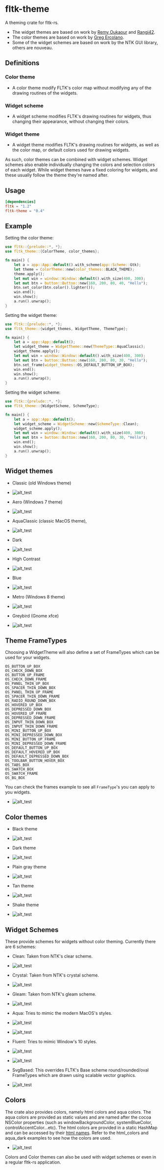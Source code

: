 # fltk-theme

A theming crate for fltk-rs.
- The widget themes are based on work by [Remy Oukaour](https://github.com/roukaour/viz-brain-visualizer) and [Rangi42](https://github.com/Rangi42/tilemap-studio).
- The color themes are based on work by [Greg Ercolano](https://groups.google.com/g/fltkgeneral/c/3A5VC_854ok/m/sDpJsmuLBAAJ).
- Some of the widget schemes are based on work by the NTK GUI library, others are nouveau.

## Definitions

### Color theme
- A color theme modify FLTK's color map without modifying any of the drawing routines of the widgets.

### Widget scheme
- A widget scheme modifies FLTK's drawing routines for widgets, thus changing their appearance, without changing their colors.

### Widget theme
- A widget theme modifies FLTK's drawing routines for widgets, as well as the color map, or default colors used for drawing widgets.

As such, color themes can be combined with widget schemes. Widget schemes also enable individually changing the colors and selection colors of each widget. While widget themes have a fixed coloring for widgets, and these usually follow the theme they're named after.

## Usage
```toml
[dependencies]
fltk = "1.2"
fltk-theme = "0.4"
```

## Example

Setting the color theme:

```rust
use fltk::{prelude::*, *};
use fltk_theme::{ColorTheme, color_themes};

fn main() {
    let a = app::App::default().with_scheme(app::Scheme::Gtk);
    let theme = ColorTheme::new(color_themes::BLACK_THEME);
    theme.apply();
    let mut win = window::Window::default().with_size(400, 300);
    let mut btn = button::Button::new(160, 200, 80, 40, "Hello");
    btn.set_color(btn.color().lighter());
    win.end();
    win.show();
    a.run().unwrap();
}
```

Setting the widget theme:

```rust
use fltk::{prelude::*, *};
use fltk_theme::{widget_themes, WidgetTheme, ThemeType};

fn main() {
    let a = app::App::default();
    let widget_theme = WidgetTheme::new(ThemeType::AquaClassic);
    widget_theme.apply();
    let mut win = window::Window::default().with_size(400, 300);
    let mut btn = button::Button::new(160, 200, 80, 30, "Hello");
    btn.set_frame(widget_themes::OS_DEFAULT_BUTTON_UP_BOX);
    win.end();
    win.show();
    a.run().unwrap();
}
```

Setting the widget scheme:
```rust
use fltk::{prelude::*, *};
use fltk_theme::{WidgetScheme, SchemeType};

fn main() {
    let a = app::App::default();
    let widget_scheme = WidgetScheme::new(SchemeType::Clean);
    widget_scheme.apply();
    let mut win = window::Window::default().with_size(400, 300);
    let mut btn = button::Button::new(160, 200, 80, 30, "Hello");
    win.end();
    win.show();
    a.run().unwrap();
}
```

## Widget themes

- Classic (old Windows theme)
- ![alt_test](screenshots/classic.jpg)

- Aero (Windows 7 theme)
- ![alt_test](screenshots/aero.jpg)

- AquaClassic (classic MacOS theme),
- ![alt_test](screenshots/aqua_classic.jpg)

- Dark
- ![alt_test](screenshots/dark.jpg)

- High Contrast
- ![alt_test](screenshots/high_contrast.jpg)

- Blue
- ![alt_test](screenshots/blue.jpg)

- Metro (Windows 8 theme)
- ![alt_test](screenshots/metro.jpg)

- Greybird (Gnome xfce)
- ![alt_test](screenshots/greybird.jpg)

## Theme FrameTypes

Choosing a WidgetTheme will also define a set of FrameTypes which can be used for your widgets.
```
OS_BUTTON_UP_BOX
OS_CHECK_DOWN_BOX
OS_BUTTON_UP_FRAME
OS_CHECK_DOWN_FRAME
OS_PANEL_THIN_UP_BOX
OS_SPACER_THIN_DOWN_BOX
OS_PANEL_THIN_UP_FRAME
OS_SPACER_THIN_DOWN_FRAME
OS_RADIO_ROUND_DOWN_BOX
OS_HOVERED_UP_BOX
OS_DEPRESSED_DOWN_BOX
OS_HOVERED_UP_FRAME
OS_DEPRESSED_DOWN_FRAME
OS_INPUT_THIN_DOWN_BOX
OS_INPUT_THIN_DOWN_FRAME
OS_MINI_BUTTON_UP_BOX
OS_MINI_DEPRESSED_DOWN_BOX
OS_MINI_BUTTON_UP_FRAME
OS_MINI_DEPRESSED_DOWN_FRAME
OS_DEFAULT_BUTTON_UP_BOX
OS_DEFAULT_HOVERED_UP_BOX
OS_DEFAULT_DEPRESSED_DOWN_BOX
OS_TOOLBAR_BUTTON_HOVER_BOX
OS_TABS_BOX
OS_SWATCH_BOX
OS_SWATCH_FRAME
OS_BG_BOX
```

You can check the frames example to see all `FrameType`'s you can apply to you widgets.
- ![alt_test](screenshots/frames.jpg)


## Color themes

- Black theme
- ![alt_test](screenshots/black.jpg)

- Dark theme
- ![alt_test](screenshots/dark_color.jpg)

- Plain gray theme
- ![alt_test](screenshots/plain-gray.jpg)

- Tan theme
- ![alt_test](screenshots/tan.jpg)

- Shake theme
- ![alt_test](screenshots/shake.jpg)


## Widget Schemes

These provide schemes for widgets without color theming. Currently there are 6 schemes:
- Clean: Taken from NTK's clear scheme.
- ![alt_test](screenshots/clean.jpg)

- Crystal: Taken from NTK's crystal scheme.
- ![alt_test](screenshots/crystal.jpg)

- Gleam: Taken from NTK's gleam scheme.
- ![alt_test](screenshots/gleam.jpg)

- Aqua: Tries to mimic the modern MacOS's styles.
- ![alt_test](screenshots/aqua_scheme.jpg)
- ![alt_test](screenshots/aqua_scheme2.jpg)

- Fluent: Tries to mimic Window's 10 styles.
- ![alt_test](screenshots/fluent.jpg)
- ![alt_test](screenshots/fluent2.jpg)

- SvgBased: This overrides FLTK's Base scheme round/rounded/oval FrameTypes which are drawn using scalable vector graphics.
- ![alt_test](screenshots/svgbased.jpg)

## Colors

The crate also provides colors, namely html colors and aqua colors.
The aqua colors are provided as static values and are named after the cocoa NSColor properties (such as windowBackgroundColor, systemBlueColor, controlAccentColor...etc). The html colors are provided in a static HashMap and can be accessed by their [html names](https://www.w3schools.com/tags/ref_colornames.asp). Refer to the html_colors and aqua_dark examples to see how the colors are used.

- ![alt_test](screenshots/html_colors.jpg)

Colors and Color themes can also be used with widget schemes or even in a regular fltk-rs application.
